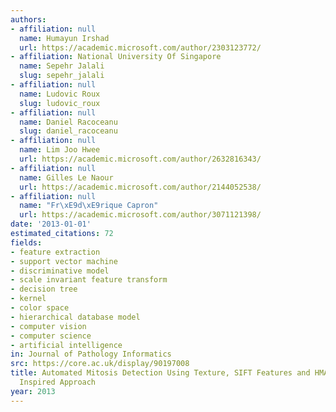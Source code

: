 ```yaml
---
authors:
- affiliation: null
  name: Humayun Irshad
  url: https://academic.microsoft.com/author/2303123772/
- affiliation: National University Of Singapore
  name: Sepehr Jalali
  slug: sepehr_jalali
- affiliation: null
  name: Ludovic Roux
  slug: ludovic_roux
- affiliation: null
  name: Daniel Racoceanu
  slug: daniel_racoceanu
- affiliation: null
  name: Lim Joo Hwee
  url: https://academic.microsoft.com/author/2632816343/
- affiliation: null
  name: Gilles Le Naour
  url: https://academic.microsoft.com/author/2144052538/
- affiliation: null
  name: "Fr\xE9d\xE9rique Capron"
  url: https://academic.microsoft.com/author/3071121398/
date: '2013-01-01'
estimated_citations: 72
fields:
- feature extraction
- support vector machine
- discriminative model
- scale invariant feature transform
- decision tree
- kernel
- color space
- hierarchical database model
- computer vision
- computer science
- artificial intelligence
in: Journal of Pathology Informatics
src: https://core.ac.uk/display/90197008
title: Automated Mitosis Detection Using Texture, SIFT Features and HMAX Biologically
  Inspired Approach
year: 2013
---
```

